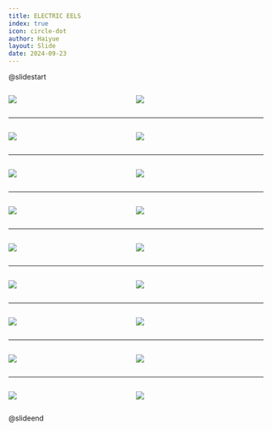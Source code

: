 ```yaml
---
title: ELECTRIC EELS
index: true
icon: circle-dot
author: Haiyue
layout: Slide
date: 2024-09-23
---
```

 
@slidestart

<div style="display:flex">
<div style="flex:1">

![](https://raw.githubusercontent.com/yclord/reading/refs/heads/master/english/Level-O/ELECTRIC%20EELS/001.webp)
</div>
<div style="flex:1">

![](https://raw.githubusercontent.com/yclord/reading/refs/heads/master/english/Level-O/ELECTRIC%20EELS/002.webp)
</div>
</div>

---

<div style="display:flex">
<div style="flex:1">

![](https://raw.githubusercontent.com/yclord/reading/refs/heads/master/english/Level-O/ELECTRIC%20EELS/003.webp)
</div>
<div style="flex:1">

![](https://raw.githubusercontent.com/yclord/reading/refs/heads/master/english/Level-O/ELECTRIC%20EELS/004.webp)
</div>
</div>

---

<div style="display:flex">
<div style="flex:1">

![](https://raw.githubusercontent.com/yclord/reading/refs/heads/master/english/Level-O/ELECTRIC%20EELS/005.webp)
</div>
<div style="flex:1">

![](https://raw.githubusercontent.com/yclord/reading/refs/heads/master/english/Level-O/ELECTRIC%20EELS/006.webp)
</div>
</div>

---

<div style="display:flex">
<div style="flex:1">

![](https://raw.githubusercontent.com/yclord/reading/refs/heads/master/english/Level-O/ELECTRIC%20EELS/007.webp)
</div>
<div style="flex:1">

![](https://raw.githubusercontent.com/yclord/reading/refs/heads/master/english/Level-O/ELECTRIC%20EELS/008.webp)
</div>
</div>

---

<div style="display:flex">
<div style="flex:1">

![](https://raw.githubusercontent.com/yclord/reading/refs/heads/master/english/Level-O/ELECTRIC%20EELS/009.webp)
</div>
<div style="flex:1">

![](https://raw.githubusercontent.com/yclord/reading/refs/heads/master/english/Level-O/ELECTRIC%20EELS/010.webp)
</div>
</div>

---

<div style="display:flex">
<div style="flex:1">

![](https://raw.githubusercontent.com/yclord/reading/refs/heads/master/english/Level-O/ELECTRIC%20EELS/011.webp)
</div>
<div style="flex:1">

![](https://raw.githubusercontent.com/yclord/reading/refs/heads/master/english/Level-O/ELECTRIC%20EELS/012.webp)
</div>
</div>

---

<div style="display:flex">
<div style="flex:1">

![](https://raw.githubusercontent.com/yclord/reading/refs/heads/master/english/Level-O/ELECTRIC%20EELS/013.webp)
</div>
<div style="flex:1">

![](https://raw.githubusercontent.com/yclord/reading/refs/heads/master/english/Level-O/ELECTRIC%20EELS/014.webp)
</div>
</div>

---

<div style="display:flex">
<div style="flex:1">

![](https://raw.githubusercontent.com/yclord/reading/refs/heads/master/english/Level-O/ELECTRIC%20EELS/015.webp)
</div>
<div style="flex:1">

![](https://raw.githubusercontent.com/yclord/reading/refs/heads/master/english/Level-O/ELECTRIC%20EELS/016.webp)
</div>
</div>

---

<div style="display:flex">
<div style="flex:1">

![](https://raw.githubusercontent.com/yclord/reading/refs/heads/master/english/Level-O/ELECTRIC%20EELS/017.webp)
</div>
<div style="flex:1">

![](https://raw.githubusercontent.com/yclord/reading/refs/heads/master/english/Level-O/ELECTRIC%20EELS/018.webp)
</div>
</div>

@slideend